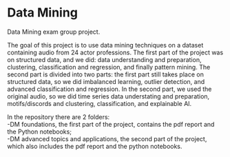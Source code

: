 # Data Mining
Data Mining exam group project.

The goal of this project is to use data mining techniques on a dataset containing audio from 24 actor professions. The first part of the project was on structured data, and we did: data understanding and preparation, clustering, classification and regression, and finally pattern mining.
The second part is divided into two parts: the first part still takes place on structured data, so we did imbalanced learning, outlier detection, and advanced classification and regression. In the second part, we used the original audio, so we did time series data understating and preparation, motifs/discords and clustering, classification, and explainable AI. 

In the repository there are 2 folders:<br>
-DM foundations, the first part of the project, contains the pdf report and the Python notebooks;<br>
-DM advanced topics and applications, the second part of the project, which also includes the pdf report and the python notebooks.
